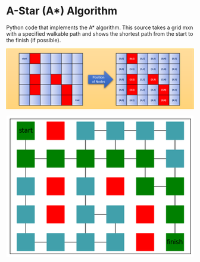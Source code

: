 # A-Star (A*) Algorithm
Python code that implements the A* algorithm.
This source takes a grid mxn with a specified walkable path and shows the shortest path from the start to the finish (if possible).


![Grid](images/grid.png)


![Program output](images/output.png)